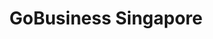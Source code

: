 ---
layout: homepage
title: GoBusiness Singapore
description: For Singapore Businesses
image: /images/Gobiz_logo_SG.svg
permalink: /
#notification: GoBusiness Singapore is going live soon!
sections:
    - hero:
        title: Make business easier
        subtitle: Bringing government businesses services and information into one place, so it's easier to access a range of support options and understand the government requirements to start or grow a business in Singapore.
        background: /images/gobiz_sample_image.jpg
        button: Login
        url: https://www.google.com
        key_highlights:
        - title: Start a Business
          url: https://www.google.com
          description: Get an overview of what you need to start a business in Singapore
        - title: E-adviser
          url: https://ea-staging.l1t.molb.gov.sg/
          description: Find relevant Government assistance schemes for your business needs
        - title: Productivity Solutions Grant Listing
          url: https://govassist.gobusiness.gov.sg/productivity-solutions-grant/#supportable-solutions
          description: View the list of Supportable IT solutions and Equipment
        - title: Licensing
          url: https://www.gobusiness.gov.sg/licences
          description: Get the licences you need for your business activities
    - infobar:
        title: Infobar title
        subtitle: Subtitle
        description: About a sentence worth of description here
        button: Button text
        url: /faq/
    - resources:
        title: Media
        subtitle: Learn more
        button: View More
---
